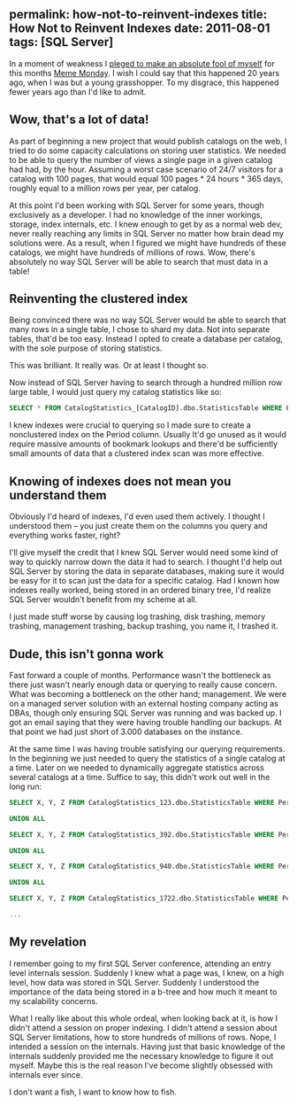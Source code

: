 permalink: how-not-to-reinvent-indexes
title: How Not to Reinvent Indexes
date: 2011-08-01
tags: [SQL Server]
---
In a moment of weakness I [pleged to make an absolute fool of myself](https://twitter.com/#!/improvedk/status/96646125402062849) for this months [Meme Monday](http://thomaslarock.com/2011/07/meme-monday-for-august/). I wish I could say that this happened 20 years ago, when I was but a young grasshopper. To my disgrace, this happened fewer years ago than I'd like to admit.

<!-- more -->

## Wow, that's a lot of data!

As part of beginning a new project that would publish catalogs on the web, I tried to do some capacity calculations on storing user statistics. We needed to be able to query the number of views a single page in a given catalog had had, by the hour. Assuming a worst case scenario of 24/7 visitors for a catalog with 100 pages, that would equal 100 pages * 24 hours * 365 days, roughly equal to a million rows per year, per catalog.

At this point I'd been working with SQL Server for some years, though exclusively as a developer. I had no knowledge of the inner workings, storage, index internals, etc. I knew enough to get by as a normal web dev, never really reaching any limits in SQL Server no matter how brain dead my solutions were. As a result, when I figured we might have hundreds of these catalogs, we might have hundreds of millions of rows. Wow, there's absolutely no way SQL Server will be able to search that must data in a table!

## Reinventing the clustered index

Being convinced there was no way SQL Server would be able to search that many rows in a single table, I chose to shard my data. Not into separate tables, that'd be too easy. Instead I opted to create a database per catalog, with the sole purpose of storing statistics.

This was brilliant. It really was. Or at least I thought so.

Now instead of SQL Server having to search through a hundred million row large table, I would just query my catalog statistics like so:

```sql
SELECT * FROM CatalogStatistics_[CatalogID].dbo.StatisticsTable WHERE Period BETWEEN @X AND @Y
```

I knew indexes were crucial to querying so I made sure to create a nonclustered index on the Period column. Usually It'd go unused as it would require massive amounts of bookmark lookups and there'd be sufficiently small amounts of data that a clustered index scan was more effective.

## Knowing of indexes does not mean you understand them

Obviously I'd heard of indexes, I'd even used them actively. I thought I understood them – you just create them on the columns you query and everything works faster, right?

I'll give myself the credit that I knew SQL Server would need some kind of way to quickly narrow down the data it had to search. I thought I'd help out SQL Server by storing the data in separate databases, making sure it would be easy for it to scan just the data for a specific catalog. Had I known how indexes really worked, being stored in an ordered binary tree, I'd realize SQL Server wouldn't benefit from my scheme at all.

I just made stuff worse by causing log trashing, disk trashing, memory trashing, management trashing, backup trashing, you name it, I trashed it.

## Dude, this isn't gonna work

Fast forward a couple of months. Performance wasn't the bottleneck as there just wasn't nearly enough data or querying to really cause concern. What was becoming a bottleneck on the other hand; management. We were on a managed server solution with an external hosting company acting as DBAs, though only ensuring SQL Server was running and was backed up. I got an email saying that they were having trouble handling our backups. At that point we had just short of 3.000 databases on the instance.

At the same time I was having trouble satisfying our querying requirements. In the beginning we just needed to query the statistics of a single catalog at a time. Later on we needed to dynamically aggregate statistics across several catalogs at a time. Suffice to say, this didn't work out well in the long run:

```sql
SELECT X, Y, Z FROM CatalogStatistics_123.dbo.StatisticsTable WHERE Period BETWEEN @X AND @Y

UNION ALL

SELECT X, Y, Z FROM CatalogStatistics_392.dbo.StatisticsTable WHERE Period BETWEEN @X AND @Y

UNION ALL

SELECT X, Y, Z FROM CatalogStatistics_940.dbo.StatisticsTable WHERE Period BETWEEN @X AND @Y

UNION ALL

SELECT X, Y, Z FROM CatalogStatistics_1722.dbo.StatisticsTable WHERE Period BETWEEN @X AND @Y

...
```

## My revelation

I remember going to my first SQL Server conference, attending an entry level internals session. Suddenly I knew what a page was, I knew, on a high level, how data was stored in SQL Server. Suddenly I understood the importance of the data being stored in a b-tree and how much it meant to my scalability concerns.

What I really like about this whole ordeal, when looking back at it, is how I didn't attend a session on proper indexing. I didn't attend a session about SQL Server limitations, how to store hundreds of millions of rows. Nope, I intended a session on the internals. Having just that basic knowledge of the internals suddenly provided me the necessary knowledge to figure it out myself. Maybe this is the real reason I've become slightly obsessed with internals ever since.

I don't want a fish, I want to know how to fish.
